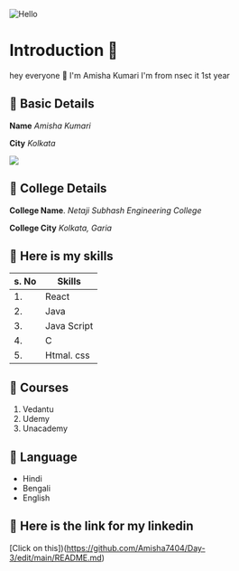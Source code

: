 ![Hello](https://github.com/Amisha7404/Day-3/blob/main/Hydrangeas.jpg)

# Introduction 🚀
hey everyone 👏 I'm Amisha Kumari I'm from nsec it 1st year

## 🔷 Basic Details
**Name** *Amisha Kumari*

**City** *Kolkata*

<img src="https://img.icons8.com/bubbles/100/000000/kolkata.png"/>

## 🔷 College Details
**College Name**. *Netaji Subhash Engineering College*

**College City** *Kolkata, Garia*

## 🔷 Here is my skills
| s. No | Skills |
|---|---|
|1.| React|
|2.| Java|
|3.| Java Script|
|4.| C|
|5.|Htmal. css|

## 🔷  Courses
1. Vedantu
2. Udemy
3. Unacademy

## 🔷 Language
- Hindi
- Bengali
- English

## 🔷 Here is the link for my linkedin
[Click on this])(https://github.com/Amisha7404/Day-3/edit/main/README.md)

